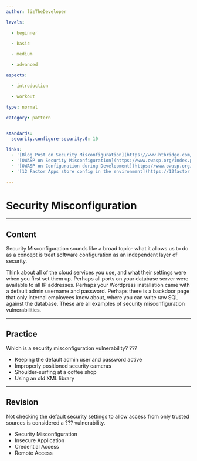 ```yaml
---
author: lizTheDeveloper

levels:

  - beginner

  - basic

  - medium

  - advanced

aspects:

  - introduction

  - workout

type: normal

category: pattern


standards:
  security.configure-security.0: 10

links:
  - '[Blog Post on Security Misconfiguration](https://www.htbridge.com/blog/OWASP-security-misconfiguration.html)'
  - '[OWASP on Security Misconfiguration](https://www.owasp.org/index.php/Top_10_2013-A5-Security_Misconfiguration)'
  - '[OWASP on Configuration during Development](https://www.owasp.org/index.php/Configuration)'
  - '[12 Factor Apps store config in the environment](https://12factor.net/config)'

---
```


# Security Misconfiguration

---
## Content

Security Misconfiguration sounds like a broad topic- what it allows us to do as a concept is treat software configuration as an independent layer of security.

Think about all of the cloud services you use, and what their settings were when you first set them up. Perhaps all ports on your database server were available to all IP addresses. Perhaps your Wordpress installation came with a default admin username and password. Perhaps there is a backdoor page that only internal employees know about, where you can write raw SQL against the database. These are all examples of security misconfiguration vulnerabilities.
 
---
## Practice

Which is a security misconfiguration vulnerability?
???

* Keeping the default admin user and password active
* Improperly positioned security cameras
* Shoulder-surfing at a coffee shop
* Using an old XML library

---
## Revision

Not checking the default security settings to allow access from only trusted sources is considered a ??? vulnerability.

* Security Misconfiguration
* Insecure Application
* Credential Access
* Remote Access
